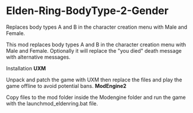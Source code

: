 # Elden-Ring-BodyType-2-Gender

Replaces body types A and B in the character creation menu with Male and Female.

This mod replaces body types A and B in the character creation menu with Male and Female.
Optionally it will replace the "you died" death message with alternative messages.

Installation
**UXM**


Unpack and patch the game with UXM then replace the files and play the game offline to avoid potential bans.
**ModEngine2**


Copy files to the mod folder inside the Modengine folder and run the game with the launchmod_eldenring.bat file.
